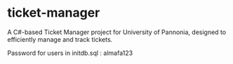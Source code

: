 # ticket-manager
A C#-based Ticket Manager project for University of Pannonia, designed to efficiently manage and track tickets.

Password for users in initdb.sql : almafa123